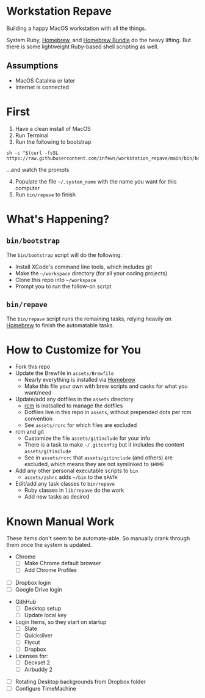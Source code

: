 # Workstation Repave

Building a happy MacOS workstation with all the things.

System Ruby, [Homebrew][homebrew], and [Homebrew Bundle][homebrew_bundle] do the heavy lifting. But there is some lightweight Ruby-based shell scripting as well.

## Assumptions

- MacOS Catalina or later
- Internet is connected

# First

1. Have a clean install of MacOS
1. Run Terminal
1. Run the following to bootstrap

```shell script
sh -c "$(curl -fsSL https://raw.githubusercontent.com/infews/workstation_repave/main/bin/bootstrap)"
```
...and watch the prompts

4. Populate the file `~/.system_name` with the name you want for this computer 
5. Run `bin/repave` to finish

# What's Happening?

## `bin/bootstrap`

The `bin/bootstrap` script will do the following:
- Install XCode's command line tools, which includes git
- Make the `~/workspace` directory (for all your coding projects)
- Clone this repo into `~/workspace`
- Prompt you to run the follow-on script

## `bin/repave`

The `bin/repave` script runs the remaining tasks, relying heavily on [Homebrew][homebrew] to finish the automatable tasks.

# How to Customize for You

- Fork this repo
- Update the Brewfile in `assets/Brewfile`
  - Nearly everything is installed via [Homebrew][homebrew]
  - Make this file your own with brew scripts and casks for what you want/need 
- Update/add any dotfiles in the `assets` directory
  - [rcm][rcm] is instsalled to manage the dotfiles
  - Dotfiles live in this repo in `assets`, without prepended dots per rcm convention 
  - See `assets/rcrc` for which files are excluded
- rcm and git
  - Customize the file `assets/gitinclude` for your info
  - There is a task to make `~/.gitconfig` but it includes the content `assets/gitinclude`
  - See in `assets/rcrc` that `assets/gitinclude` (and others) are excluded, which means they are not symlinked to `$HOME`
- Add any other personal executable scripts to `bin`
  - `assets/zshrc` adds `~/bin` to the `$PATH`
- Edit/add any task classes to `bin/repave`
  - Ruby classes in `lib/repave` do the work
  - Add new tasks as desired

# Known Manual Work

These items don't seem to be automate-able. So manually crank through them once the system is updated.

- Chrome
  - [ ] Make Chrome default browser
  - [ ] Add Chrome Profiles
- [ ] Dropbox login
- [ ] Google Drive login  
- GithHub
  - [ ] Desktop setup
  - [ ] Update local key
- Login Items, so they start on startup
  - [ ] Slate 
  - [ ] Quicksilver
  - [ ] Flycut
  - [ ] Dropbox
- Licenses for:
  - [ ] Deckset 2
  - [ ] Airbuddy 2
- [ ] Rotating Desktop backgrounds from Dropbox folder
- [ ] Configure TimeMachine

[homebrew]: https://brew.sh/
[homebrew_bundle]: https://github.com/Homebrew/homebrew-bundle
[rcm]: https://github.com/thoughtbot/rcm
